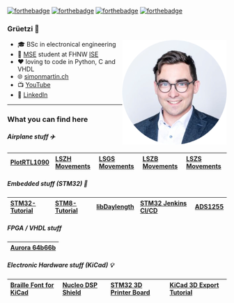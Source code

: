 [![forthebadge](https://forthebadge.com/images/badges/powered-by-electricity.svg)](https://forthebadge.com) [![forthebadge](https://forthebadge.com/images/badges/made-with-c.svg)](https://forthebadge.com) [![forthebadge](https://forthebadge.com/images/badges/made-with-python.svg)](https://forthebadge.com) [![forthebadge](https://forthebadge.com/images/badges/uses-git.svg)](https://forthebadge.com)

### Grüetzi 👋

<img src="avatar.png" width="240" height="240" align="right"/>

- 🎓 BSc in electronical engineering
- 📔 [MSE](https://www.msengineering.ch/de/) student at FHNW [ISE](https://www.fhnw.ch/en/people/simon-burkhardt)
- ❤️ loving to code in Python, C and VHDL
- 🌐 [simonmartin.ch](https://simonmartin.ch)
- 📺 [YouTube](https://www.youtube.com/channel/UCYvKqk7tPVjN6kUkgTeSpOA)
- 👤 [LinkedIn](https://www.linkedin.com/in/simon-burkhardt-610b30206/)

---

### What you can find here

##### Airplane stuff ✈️

| [PlotRTL1090](https://github.com/mnemocron/PlotRTL1090) | [LSZH Movements](https://github.com/mnemocron/LSZHMovements) | [LSGS Movements](https://github.com/mnemocron/LSGSMovements) | [LSZB Movements](https://github.com/mnemocron/LSZBMovements) | [LSZS Movements](https://github.com/mnemocron/LSZSMovements) |
|:---|:---|:---|:---|:---|

##### Embedded stuff (STM32) 👾

| [STM32-Tutorial](https://github.com/mnemocron/STM32-Tutorial) | [STM8-Tutorial](https://github.com/mnemocron/STM8-Tutorial) | [libDaylength](https://github.com/mnemocron/libDaylength) | [STM32 Jenkins CI/CD](https://github.com/mnemocron/STM32-JenkinsDemo) | [ADS1255](https://github.com/eta-systems/ADS1255) |
|:---|:---|:---|:---|:---|

##### FPGA / VHDL stuff

| [Aurora 64b66b](https://github.com/mnemocron/aurora_64b66b-vhdl-sim) |
|:---|

##### Electronic Hardware stuff (KiCad) 💡

| [Braille Font for KiCad](https://github.com/mnemocron/Braille_kicad) | [Nucleo DSP Shield](https://github.com/mnemocron/Nucleo-DSP-Shield) | [STM32 3D Printer Board](https://github.com/mnemocron/FHNW-Pro4E-FS19T8-3DPrinterBoard-STM32) | [KiCad 3D Export Tutorial](https://github.com/mnemocron/KiCad3DExportTutorial) |
|:---|:---|:---|:---|

<!--
**mnemocron/mnemocron** is a ✨ _special_ ✨ repository because its `README.md` (this file) appears on your GitHub profile.

Here are some ideas to get you started:

- 🔭 I’m currently working on ...
- 🌱 I’m currently learning ...
- 👯 I’m looking to collaborate on ...
- 🤔 I’m looking for help with ...
- 💬 Ask me about ...
- 📫 How to reach me: ...
- 😄 Pronouns: ...
- ⚡ Fun fact: ...
-->
